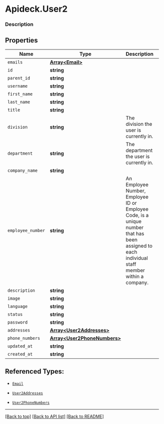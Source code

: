 # Apideck.User2

### Description

## Properties
Name | Type | Description | Notes
------------ | ------------- | ------------- | -------------
`emails` | [**Array&lt;Email&gt;**](Email.md) |  | 
`id` | **string** |  | [optional] 
`parent_id` | **string** |  | [optional] 
`username` | **string** |  | [optional] 
`first_name` | **string** |  | [optional] 
`last_name` | **string** |  | [optional] 
`title` | **string** |  | [optional] 
`division` | **string** | The division the user is currently in. | [optional] 
`department` | **string** | The department the user is currently in. | [optional] 
`company_name` | **string** |  | [optional] 
`employee_number` | **string** | An Employee Number, Employee ID or Employee Code, is a unique number that has been assigned to each individual staff member within a company. | [optional] 
`description` | **string** |  | [optional] 
`image` | **string** |  | [optional] 
`language` | **string** |  | [optional] 
`status` | **string** |  | [optional] 
`password` | **string** |  | [optional] 
`addresses` | [**Array&lt;User2Addresses&gt;**](User2Addresses.md) |  | [optional] 
`phone_numbers` | [**Array&lt;User2PhoneNumbers&gt;**](User2PhoneNumbers.md) |  | [optional] 
`updated_at` | **string** |  | [optional] 
`created_at` | **string** |  | [optional] 





## Referenced Types:
* [`Email`](Email.md)















* [`User2Addresses`](User2Addresses.md)
* [`User2PhoneNumbers`](User2PhoneNumbers.md)



---

[[Back to top]](#) [[Back to API list]](../../../../README.md#documentation-for-api-endpoints) [[Back to README]](../../../../README.md)


